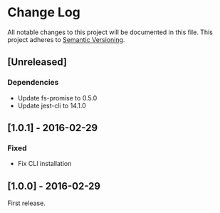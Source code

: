 # Change Log
All notable changes to this project will be documented in this file.
This project adheres to [Semantic Versioning](http://semver.org/).

## [Unreleased]
### Dependencies
- Update fs-promise to 0.5.0
- Update jest-cli to 14.1.0

## [1.0.1] - 2016-02-29
### Fixed
- Fix CLI installation

## [1.0.0] - 2016-02-29
First release.
